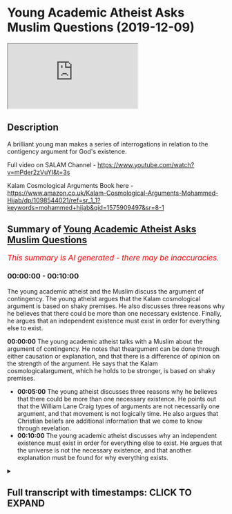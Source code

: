 # Young Academic Atheist Asks Muslim Questions (2019-12-09)

<iframe loading='lazy' src='https://www.youtube.com/embed/dFg443_BlQ8'></iframe>

## Description

A brilliant young man makes a series of interrogations in relation to the contigency argument for God's existence.

Full video on SALAM Channel - https://www.youtube.com/watch?v=mPder2zVuYI&t=3s

Kalam Cosmological Arguments Book here - https://www.amazon.co.uk/Kalam-Cosmological-Arguments-Mohammed-Hijab/dp/1098544021/ref=sr_1_1?keywords=mohammed+hijab&qid=1575909497&sr=8-1

## Summary of [Young Academic Atheist Asks Muslim Questions](https://www.youtube.com/watch?v=dFg443_BlQ8)


*<span style="color:red; font-size:125%">This summary is AI generated - there may be inaccuracies</span>. [](/)*

### <a onclick="modifyYTiframeseektime('0')">00:00:00</a> - <a onclick="modifyYTiframeseektime('600')">00:10:00</a>

The young academic atheist and the Muslim discuss the argument of contingency. The young atheist argues that the Kalam cosmological argument is based on shaky premises. He also discusses three reasons why he believes that there could be more than one necessary existence. Finally, he argues that an independent existence must exist in order for everything else to exist.

**<a onclick="modifyYTiframeseektime('0')">00:00:00</a>** The young academic atheist talks with a Muslim about the argument of contingency. He notes that theargument can be done through either causation or explanation, and that there is a difference of opinion on the strength of the argument. He says that the Kalam cosmologicalargument, which he holds to be stronger, is based on shaky premises.
* **<a onclick="modifyYTiframeseektime('300')">00:05:00</a>** The young atheist discusses three reasons why he believes that there could be more than one necessary existence. He points out that the William Lane Craig types of arguments are not necessarily one argument, and that movement is not logically time. He also argues that Christian beliefs are additional information that we come to know through revelation.
* **<a onclick="modifyYTiframeseektime('600')">00:10:00</a>** The young academic atheist discusses why an independent existence must exist in order for everything else to exist. He argues that the universe is not the necessary existence, and that another explanation must be found for why everything exists.

<details><summary><h2>Full transcript with timestamps: CLICK TO EXPAND</h2></summary>

<a onclick="modifyYTiframeseektime('8')">0:00:08</a> salamualikum' when I met you I better  
<a onclick="modifyYTiframeseektime('9')">0:00:09</a> care to pose this isn't dear friends  
<a onclick="modifyYTiframeseektime('11')">0:00:11</a> online EFT we have Jacob handsome man  
<a onclick="modifyYTiframeseektime('14')">0:00:14</a> charismatic his defense is impregnable  
<a onclick="modifyYTiframeseektime('18')">0:00:18</a> on my right we have a boy jockey so we  
<a onclick="modifyYTiframeseektime('24')">0:00:24</a> have my mini jab and Paulo Jacob Jacob  
<a onclick="modifyYTiframeseektime('26')">0:00:26</a> are smoking some couple of weeks ago  
<a onclick="modifyYTiframeseektime('27')">0:00:27</a> about contingency and he just wants to  
<a onclick="modifyYTiframeseektime('29')">0:00:29</a> ask me some questions I'm gonna be back  
<a onclick="modifyYTiframeseektime('36')">0:00:36</a> I'll give it to him I'll give it to him  
<a onclick="modifyYTiframeseektime('43')">0:00:43</a> so can you introduce yourself tell me  
<a onclick="modifyYTiframeseektime('46')">0:00:46</a> what who you are what you support what  
<a onclick="modifyYTiframeseektime('48')">0:00:48</a> your background is and why you wanted to  
<a onclick="modifyYTiframeseektime('50')">0:00:50</a> talk to me I've been wanting to meet a  
<a onclick="modifyYTiframeseektime('62')">0:01:02</a> little bit of a fan boy and I disagree  
<a onclick="modifyYTiframeseektime('65')">0:01:05</a> with pretty much everything he says but  
<a onclick="modifyYTiframeseektime('66')">0:01:06</a> in terms of a sort of intellectually  
<a onclick="modifyYTiframeseektime('68')">0:01:08</a> debating type fella he's a bit of a bit  
<a onclick="modifyYTiframeseektime('72')">0:01:12</a> of a hero of mine especially after  
<a onclick="modifyYTiframeseektime('73')">0:01:13</a> watching to be honest I don't fit cosmic  
<a onclick="modifyYTiframeseektime('75')">0:01:15</a> skeptic corazon in that the paper  
<a onclick="modifyYTiframeseektime('77')">0:01:17</a> reviews to be honest with general  
<a onclick="modifyYTiframeseektime('82')">0:01:22</a> non-believer libertarian nationalist  
<a onclick="modifyYTiframeseektime('85')">0:01:25</a> type as well but against against anyone  
<a onclick="modifyYTiframeseektime('92')">0:01:32</a> who's to support violence well i think i  
<a onclick="modifyYTiframeseektime('94')">0:01:34</a> find that i reconcile I love Tommy very  
<a onclick="modifyYTiframeseektime('97')">0:01:37</a> easily although he's a violent person  
<a onclick="modifyYTiframeseektime('98')">0:01:38</a> nothing yet he made some mistakes in his  
<a onclick="modifyYTiframeseektime('100')">0:01:40</a> past but I think he's a very good man I  
<a onclick="modifyYTiframeseektime('101')">0:01:41</a> think he's fighting for England as I do  
<a onclick="modifyYTiframeseektime('104')">0:01:44</a> for a lot of someone who's described me  
<a onclick="modifyYTiframeseektime('109')">0:01:49</a> as a hero and Tim Robinson is a urinal  
<a onclick="modifyYTiframeseektime('111')">0:01:51</a> is a very possible in very different  
<a onclick="modifyYTiframeseektime('114')">0:01:54</a> whoa all right so you said you read my  
<a onclick="modifyYTiframeseektime('117')">0:01:57</a> book  
<a onclick="modifyYTiframeseektime('117')">0:01:57</a> I wanna come inside so what kind of  
<a onclick="modifyYTiframeseektime('120')">0:02:00</a> we'll talk about Kalam cosmological  
<a onclick="modifyYTiframeseektime('122')">0:02:02</a> arguments well I'll make the kind of  
<a onclick="modifyYTiframeseektime('124')">0:02:04</a> what's referred to as the argument of  
<a onclick="modifyYTiframeseektime('126')">0:02:06</a> contingency yeah - yeah  
<a onclick="modifyYTiframeseektime('128')">0:02:08</a> what Leibniz is who kind of he's my main  
<a onclick="modifyYTiframeseektime('131')">0:02:11</a> proponent now yeah well Aristotle had  
<a onclick="modifyYTiframeseektime('134')">0:02:14</a> his own version right the Greeks had  
<a onclick="modifyYTiframeseektime('136')">0:02:16</a> their own version yet the Arabs and then  
<a onclick="modifyYTiframeseektime('138')">0:02:18</a> the Enlightenment all right so what were  
<a onclick="modifyYTiframeseektime('141')">0:02:21</a> your thoughts on the argument can you  
<a onclick="modifyYTiframeseektime('143')">0:02:23</a> summarize what you understand from okay  
<a onclick="modifyYTiframeseektime('145')">0:02:25</a> so as I understand it thank you it's  
<a onclick="modifyYTiframeseektime('147')">0:02:27</a> sort of it's basically Aquinas its Third  
<a onclick="modifyYTiframeseektime('149')">0:02:29</a> Way isn't it he's I think it's his third  
<a onclick="modifyYTiframeseektime('151')">0:02:31</a> way he says he he says I think yeah and  
<a onclick="modifyYTiframeseektime('153')">0:02:33</a> I'm glad that sort of adapted it from  
<a onclick="modifyYTiframeseektime('154')">0:02:34</a> him he says there are contingent things  
<a onclick="modifyYTiframeseektime('156')">0:02:36</a> or possible existences in this world and  
<a onclick="modifyYTiframeseektime('159')">0:02:39</a> obviously everything needs to have some  
<a onclick="modifyYTiframeseektime('162')">0:02:42</a> sort of cause otherwise it wouldn't be  
<a onclick="modifyYTiframeseektime('163')">0:02:43</a> contingent and this must be basically a  
<a onclick="modifyYTiframeseektime('166')">0:02:46</a> chain of causality terminating in a  
<a onclick="modifyYTiframeseektime('168')">0:02:48</a> necessary being and we the Christian or  
<a onclick="modifyYTiframeseektime('170')">0:02:50</a> the Muslim cause that being God correct  
<a onclick="modifyYTiframeseektime('173')">0:02:53</a> me nervous yes you're right some extent  
<a onclick="modifyYTiframeseektime('176')">0:02:56</a> there are two ways there's two ways of  
<a onclick="modifyYTiframeseektime('177')">0:02:57</a> doing contingency right one of them is  
<a onclick="modifyYTiframeseektime('181')">0:03:01</a> through causality and the other one is  
<a onclick="modifyYTiframeseektime('182')">0:03:02</a> through explanation that's traditionally  
<a onclick="modifyYTiframeseektime('185')">0:03:05</a> so in other words there the contingency  
<a onclick="modifyYTiframeseektime('187')">0:03:07</a> argument or what I think I think it is a  
<a onclick="modifyYTiframeseektime('191')">0:03:11</a> Kalam cosmological argument as well yeah  
<a onclick="modifyYTiframeseektime('193')">0:03:13</a> I disagree with that yeah there's a  
<a onclick="modifyYTiframeseektime('195')">0:03:15</a> difference of opinion on either way it  
<a onclick="modifyYTiframeseektime('198')">0:03:18</a> can either be done from close ality or  
<a onclick="modifyYTiframeseektime('200')">0:03:20</a> it can be done through a explanation it  
<a onclick="modifyYTiframeseektime('203')">0:03:23</a> doesn't need causation right but yeah  
<a onclick="modifyYTiframeseektime('206')">0:03:26</a> you could go through that way and say  
<a onclick="modifyYTiframeseektime('208')">0:03:28</a> okay well if you believe in there's an  
<a onclick="modifyYTiframeseektime('210')">0:03:30</a> effect  
<a onclick="modifyYTiframeseektime('211')">0:03:31</a> a priori as well as cosmologically like  
<a onclick="modifyYTiframeseektime('215')">0:03:35</a> in other words things in the  
<a onclick="modifyYTiframeseektime('217')">0:03:37</a> cosmological environment which are  
<a onclick="modifyYTiframeseektime('219')">0:03:39</a> affected by something have a course a  
<a onclick="modifyYTiframeseektime('222')">0:03:42</a> phenomena which has something that  
<a onclick="modifyYTiframeseektime('225')">0:03:45</a> brought rise to it which is the textbook  
<a onclick="modifyYTiframeseektime('228')">0:03:48</a> definition of the course hi basically  
<a onclick="modifyYTiframeseektime('233')">0:03:53</a> has a course that phenomena has a cause  
<a onclick="modifyYTiframeseektime('235')">0:03:55</a> if you believe in that a priori or if  
<a onclick="modifyYTiframeseektime('238')">0:03:58</a> you believe in that even from a  
<a onclick="modifyYTiframeseektime('239')">0:03:59</a> cosmological perspective you could argue  
<a onclick="modifyYTiframeseektime('241')">0:04:01</a> that well then they have to have a first  
<a onclick="modifyYTiframeseektime('244')">0:04:04</a> cause or whatever right but that's not  
<a onclick="modifyYTiframeseektime('246')">0:04:06</a> the only way of doing contingency so you  
<a onclick="modifyYTiframeseektime('248')">0:04:08</a> can do it through dependents as well  
<a onclick="modifyYTiframeseektime('252')">0:04:12</a> yeah yeah so what what do you think  
<a onclick="modifyYTiframeseektime('255')">0:04:15</a> about their argument about the  
<a onclick="modifyYTiframeseektime('257')">0:04:17</a> dependency one yeah yeah so I separate  
<a onclick="modifyYTiframeseektime('260')">0:04:20</a> that by the way from the clan the kalam  
<a onclick="modifyYTiframeseektime('262')">0:04:22</a> I hold to be the sort of traditional one  
<a onclick="modifyYTiframeseektime('263')">0:04:23</a> the Craig popularized the sort of you  
<a onclick="modifyYTiframeseektime('266')">0:04:26</a> whatever it begins to exist as cause  
<a onclick="modifyYTiframeseektime('268')">0:04:28</a> universe began to exist therefore  
<a onclick="modifyYTiframeseektime('269')">0:04:29</a> therefore God basically and then the  
<a onclick="modifyYTiframeseektime('271')">0:04:31</a> contingency one I think I think it's  
<a onclick="modifyYTiframeseektime('274')">0:04:34</a> stronger to be honest of you I mean the  
<a onclick="modifyYTiframeseektime('275')">0:04:35</a> Kalam really is on shaky ground on both  
<a onclick="modifyYTiframeseektime('278')">0:04:38</a> its premises but the contingency one is  
<a onclick="modifyYTiframeseektime('279')">0:04:39</a> more it's much more impressive because  
<a onclick="modifyYTiframeseektime('281')">0:04:41</a> at face value it does seem as if okay  
<a onclick="modifyYTiframeseektime('284')">0:04:44</a> you know an infinite regression seems  
<a onclick="modifyYTiframeseektime('286')">0:04:46</a> incompatible with everything that we  
<a onclick="modifyYTiframeseektime('288')">0:04:48</a> understand about the world and so it  
<a onclick="modifyYTiframeseektime('291')">0:04:51</a> sort of it seems very reasonable to say  
<a onclick="modifyYTiframeseektime('293')">0:04:53</a> yes this this must terminate somewhere  
<a onclick="modifyYTiframeseektime('295')">0:04:55</a> in necessity I think it's a bit of a  
<a onclick="modifyYTiframeseektime('298')">0:04:58</a> leap that they then call that God so  
<a onclick="modifyYTiframeseektime('300')">0:05:00</a> people like David Toombs said no why  
<a onclick="modifyYTiframeseektime('301')">0:05:01</a> can't it be I think I was using the  
<a onclick="modifyYTiframeseektime('303')">0:05:03</a> persona of Cleon theis he said like  
<a onclick="modifyYTiframeseektime('305')">0:05:05</a> although he said he says first to his  
<a onclick="modifyYTiframeseektime('309')">0:05:09</a> debate he says first first of all you  
<a onclick="modifyYTiframeseektime('312')">0:05:12</a> know you're assuming that there is  
<a onclick="modifyYTiframeseektime('313')">0:05:13</a> something necessary being a no hehe t he  
<a onclick="modifyYTiframeseektime('315')">0:05:15</a> doubts whether you can even use the term  
<a onclick="modifyYTiframeseektime('317')">0:05:17</a> necessary with us having any coherent  
<a onclick="modifyYTiframeseektime('319')">0:05:19</a> meaning and then he says okay suppose  
<a onclick="modifyYTiframeseektime('321')">0:05:21</a> suppose there is he says why can't this  
<a onclick="modifyYTiframeseektime('324')">0:05:24</a> just be the totality of the universe and  
<a onclick="modifyYTiframeseektime('326')">0:05:26</a> then so for me there's several issues  
<a onclick="modifyYTiframeseektime('328')">0:05:28</a> with it it says for one if there is  
<a onclick="modifyYTiframeseektime('330')">0:05:30</a> something necessary okay it could just  
<a onclick="modifyYTiframeseektime('332')">0:05:32</a> be the totality of all that exists I  
<a onclick="modifyYTiframeseektime('334')">0:05:34</a> realize there's problems with analyst  
<a onclick="modifyYTiframeseektime('335')">0:05:35</a> per implanted pattern argument you make  
<a onclick="modifyYTiframeseektime('337')">0:05:37</a> one could simply be that there that  
<a onclick="modifyYTiframeseektime('340')">0:05:40</a> there are just contingent things okay  
<a onclick="modifyYTiframeseektime('342')">0:05:42</a> and it doesn't seem like sort of logical  
<a onclick="modifyYTiframeseektime('345')">0:05:45</a> you know 100% that there must be  
<a onclick="modifyYTiframeseektime('346')">0:05:46</a> something necessary see well I say these  
<a onclick="modifyYTiframeseektime('351')">0:05:51</a> are the two main the other problem is  
<a onclick="modifyYTiframeseektime('352')">0:05:52</a> from an objective is going to be right  
<a onclick="modifyYTiframeseektime('354')">0:05:54</a> we might say you know necessary could is  
<a onclick="modifyYTiframeseektime('357')">0:05:57</a> anything that you you couldn't conceive  
<a onclick="modifyYTiframeseektime('360')">0:06:00</a> like you couldn't conceive otherwise  
<a onclick="modifyYTiframeseektime('362')">0:06:02</a> like some people say no the planet  
<a onclick="modifyYTiframeseektime('365')">0:06:05</a> Jupiter is actually necessary and you  
<a onclick="modifyYTiframeseektime('367')">0:06:07</a> might say are you can conceive of a  
<a onclick="modifyYTiframeseektime('369')">0:06:09</a> planet Jupiter not being there I can you  
<a onclick="modifyYTiframeseektime('371')">0:06:11</a> really is impossible to I'm not sure if  
<a onclick="modifyYTiframeseektime('374')">0:06:14</a> you can conceive of a universe in which  
<a onclick="modifyYTiframeseektime('375')">0:06:15</a> there are things that are not there  
<a onclick="modifyYTiframeseektime('377')">0:06:17</a> which leads me to believe maybe there  
<a onclick="modifyYTiframeseektime('379')">0:06:19</a> are more than one necessary existences  
<a onclick="modifyYTiframeseektime('382')">0:06:22</a> so that's about three arguments in one  
<a onclick="modifyYTiframeseektime('384')">0:06:24</a> all right so the first thing you  
<a onclick="modifyYTiframeseektime('386')">0:06:26</a> mentioned was that the first thing you  
<a onclick="modifyYTiframeseektime('388')">0:06:28</a> mentioned was the the William Lane Craig  
<a onclick="modifyYTiframeseektime('390')">0:06:30</a> types of modes both he wrote a book in  
<a onclick="modifyYTiframeseektime('392')">0:06:32</a> 79 called Kalam cosmological argument  
<a onclick="modifyYTiframeseektime('394')">0:06:34</a> why would he still Carolyn because words  
<a onclick="modifyYTiframeseektime('396')">0:06:36</a> go give us so with that the reason why I  
<a onclick="modifyYTiframeseektime('399')">0:06:39</a> called it that is to show that this is  
<a onclick="modifyYTiframeseektime('401')">0:06:41</a> not one argument right they wonder  
<a onclick="modifyYTiframeseektime('409')">0:06:49</a> William Lane Craig focuses on is the has  
<a onclick="modifyYTiframeseektime('412')">0:06:52</a> alien was but even as early in his most  
<a onclick="modifyYTiframeseektime('415')">0:06:55</a> famous book at horrific philosopher  
<a onclick="modifyYTiframeseektime('417')">0:06:57</a> which is the incoherence of the  
<a onclick="modifyYTiframeseektime('419')">0:06:59</a> philosophers good even he he postulates  
<a onclick="modifyYTiframeseektime('423')">0:07:03</a> more than one argument which is so he  
<a onclick="modifyYTiframeseektime('426')">0:07:06</a> makes an argument from movement which is  
<a onclick="modifyYTiframeseektime('427')">0:07:07</a> quite similar to you talking about - he  
<a onclick="modifyYTiframeseektime('431')">0:07:11</a> says look he says that  
<a onclick="modifyYTiframeseektime('433')">0:07:13</a> for example this is one of his other  
<a onclick="modifyYTiframeseektime('435')">0:07:15</a> because you talked about one of his  
<a onclick="modifyYTiframeseektime('436')">0:07:16</a> arguments he mentioned it someone of his  
<a onclick="modifyYTiframeseektime('437')">0:07:17</a> book he says everything that begins to  
<a onclick="modifyYTiframeseektime('439')">0:07:19</a> exist has a cause the universe began to  
<a onclick="modifyYTiframeseektime('441')">0:07:21</a> die l'm by the way the universe is not a  
<a onclick="modifyYTiframeseektime('444')">0:07:24</a> good translation of what the hell he  
<a onclick="modifyYTiframeseektime('445')">0:07:25</a> actually said he says the world hasn't  
<a onclick="modifyYTiframeseektime('447')">0:07:27</a> began to exist not the universe the  
<a onclick="modifyYTiframeseektime('450')">0:07:30</a> universe is a new term right so he says  
<a onclick="modifyYTiframeseektime('452')">0:07:32</a> Allah eylem  
<a onclick="modifyYTiframeseektime('453')">0:07:33</a> or the the world began to exist  
<a onclick="modifyYTiframeseektime('455')">0:07:35</a> therefore the world hasn't course right  
<a onclick="modifyYTiframeseektime('458')">0:07:38</a> so it William Lane Craig latched on to  
<a onclick="modifyYTiframeseektime('461')">0:07:41</a> this he makes all his make if you see  
<a onclick="modifyYTiframeseektime('463')">0:07:43</a> William Lane Craig argue that's he  
<a onclick="modifyYTiframeseektime('465')">0:07:45</a> that's like necessarily made that  
<a onclick="modifyYTiframeseektime('467')">0:07:47</a> argument and more than that argument so  
<a onclick="modifyYTiframeseektime('469')">0:07:49</a> for example he said look one of his  
<a onclick="modifyYTiframeseektime('471')">0:07:51</a> arguments I made which is also a  
<a onclick="modifyYTiframeseektime('472')">0:07:52</a> cosmological argument because a  
<a onclick="modifyYTiframeseektime('474')">0:07:54</a> cosmological argument is an argument  
<a onclick="modifyYTiframeseektime('475')">0:07:55</a> that makes reference to the cosmos  
<a onclick="modifyYTiframeseektime('478')">0:07:58</a> literally to the world around us he said  
<a onclick="modifyYTiframeseektime('481')">0:08:01</a> look he said that movement is really  
<a onclick="modifyYTiframeseektime('484')">0:08:04</a> what is its time and movement the time  
<a onclick="modifyYTiframeseektime('489')">0:08:09</a> has paid he says look he says that if  
<a onclick="modifyYTiframeseektime('492')">0:08:12</a> you believe in movement he made an  
<a onclick="modifyYTiframeseektime('494')">0:08:14</a> argument for movement the first mover  
<a onclick="modifyYTiframeseektime('495')">0:08:15</a> argument which is the same argument as I  
<a onclick="modifyYTiframeseektime('497')">0:08:17</a> started to say if you believe in time he  
<a onclick="modifyYTiframeseektime('499')">0:08:19</a> believed in movement so long as there is  
<a onclick="modifyYTiframeseektime('501')">0:08:21</a> time there is movement and if there is  
<a onclick="modifyYTiframeseektime('503')">0:08:23</a> and if and if there is movement there  
<a onclick="modifyYTiframeseektime('505')">0:08:25</a> must be a mover that's another argument  
<a onclick="modifyYTiframeseektime('507')">0:08:27</a> right so the argument i Rossella made  
<a onclick="modifyYTiframeseektime('509')">0:08:29</a> the argument has Allah made the argument  
<a onclick="modifyYTiframeseektime('512')">0:08:32</a> I V Sanders didn't reject the argument  
<a onclick="modifyYTiframeseektime('514')">0:08:34</a> what Abby said is not about that in his  
<a onclick="modifyYTiframeseektime('516')">0:08:36</a> book he said look he suggests if you eat  
<a onclick="modifyYTiframeseektime('519')">0:08:39</a> and this is a good point I'll be son I  
<a onclick="modifyYTiframeseektime('521')">0:08:41</a> said just because there's a first mover  
<a onclick="modifyYTiframeseektime('523')">0:08:43</a> it doesn't necessarily  
<a onclick="modifyYTiframeseektime('527')">0:08:47</a> is the cause of everything that exists  
<a onclick="modifyYTiframeseektime('528')">0:08:48</a> yes so you can believe in a DA stick  
<a onclick="modifyYTiframeseektime('531')">0:08:51</a> first mover yeah you can believe in the  
<a onclick="modifyYTiframeseektime('533')">0:08:53</a> Albert Einstein grab anyway the first  
<a onclick="modifyYTiframeseektime('535')">0:08:55</a> mover argument may it may give us  
<a onclick="modifyYTiframeseektime('538')">0:08:58</a> evidence that there were there was in  
<a onclick="modifyYTiframeseektime('540')">0:09:00</a> fact a first mover or an eternal mover  
<a onclick="modifyYTiframeseektime('542')">0:09:02</a> however it doesn't give us evidence that  
<a onclick="modifyYTiframeseektime('544')">0:09:04</a> that move has intelligence without that  
<a onclick="modifyYTiframeseektime('546')">0:09:06</a> mover is equivalent to make chart from  
<a onclick="modifyYTiframeseektime('547')">0:09:07</a> the isn't it absolutely yes now all of  
<a onclick="modifyYTiframeseektime('550')">0:09:10</a> the argument look I'll be frank with you  
<a onclick="modifyYTiframeseektime('551')">0:09:11</a> the maximum we can prove from a logical  
<a onclick="modifyYTiframeseektime('553')">0:09:13</a> perspective is deistic really  
<a onclick="modifyYTiframeseektime('556')">0:09:16</a> yeah if you put a look if you if you  
<a onclick="modifyYTiframeseektime('561')">0:09:21</a> define theism as a as a personal God  
<a onclick="modifyYTiframeseektime('564')">0:09:24</a> then you cut there's no real first  
<a onclick="modifyYTiframeseektime('567')">0:09:27</a> principles you can use to establish them  
<a onclick="modifyYTiframeseektime('569')">0:09:29</a> here's what we say we say as Muslims is  
<a onclick="modifyYTiframeseektime('571')">0:09:31</a> that our fundamental foundational  
<a onclick="modifyYTiframeseektime('573')">0:09:33</a> definition of God doesn't depend  
<a onclick="modifyYTiframeseektime('575')">0:09:35</a> necessarily on a personal God that's  
<a onclick="modifyYTiframeseektime('578')">0:09:38</a> additional information that we've got  
<a onclick="modifyYTiframeseektime('580')">0:09:40</a> Christian yeah  
<a onclick="modifyYTiframeseektime('582')">0:09:42</a> that's additional information that we  
<a onclick="modifyYTiframeseektime('584')">0:09:44</a> only come to know it's so facto through  
<a onclick="modifyYTiframeseektime('586')">0:09:46</a> revelation so look the necessary causes  
<a onclick="modifyYTiframeseektime('589')">0:09:49</a> this everything in the world is  
<a onclick="modifyYTiframeseektime('591')">0:09:51</a> dependent whether like this book is  
<a onclick="modifyYTiframeseektime('594')">0:09:54</a> dependent on the materials oh whatever  
<a onclick="modifyYTiframeseektime('596')">0:09:56</a> and it goes back and you can't have that  
<a onclick="modifyYTiframeseektime('599')">0:09:59</a> process not going back to something  
<a onclick="modifyYTiframeseektime('600')">0:10:00</a> which is necessary in other words  
<a onclick="modifyYTiframeseektime('602')">0:10:02</a> something which does not depend on  
<a onclick="modifyYTiframeseektime('604')">0:10:04</a> anything else simply simple as that so  
<a onclick="modifyYTiframeseektime('607')">0:10:07</a> you have to have an independent to have  
<a onclick="modifyYTiframeseektime('608')">0:10:08</a> all other dependent things if you want  
<a onclick="modifyYTiframeseektime('611')">0:10:11</a> to simplify the argument to the lowest  
<a onclick="modifyYTiframeseektime('612')">0:10:12</a> common multiple you have to have an  
<a onclick="modifyYTiframeseektime('614')">0:10:14</a> independent to have all other  
<a onclick="modifyYTiframeseektime('616')">0:10:16</a> dependencies what are the attributes of  
<a onclick="modifyYTiframeseektime('619')">0:10:19</a> that independent that independent must  
<a onclick="modifyYTiframeseektime('621')">0:10:21</a> be eternal because it couldn't be  
<a onclick="modifyYTiframeseektime('623')">0:10:23</a> conceived of any other way at any other  
<a onclick="modifyYTiframeseektime('625')">0:10:25</a> time so it has to be like that forever  
<a onclick="modifyYTiframeseektime('627')">0:10:27</a> in the past put a pre-eternal and  
<a onclick="modifyYTiframeseektime('630')">0:10:30</a> post-eternal it has to be necessary in  
<a onclick="modifyYTiframeseektime('632')">0:10:32</a> the fact that it can't be conceived of  
<a onclick="modifyYTiframeseektime('634')">0:10:34</a> any other way and it has to be this has  
<a onclick="modifyYTiframeseektime('638')">0:10:38</a> to be the reason for everything else  
<a onclick="modifyYTiframeseektime('639')">0:10:39</a> that exists the ultimate reason so your  
<a onclick="modifyYTiframeseektime('642')">0:10:42</a> objection that you mentioned about the  
<a onclick="modifyYTiframeseektime('644')">0:10:44</a> universe being the universe it's not  
<a onclick="modifyYTiframeseektime('645')">0:10:45</a> actually an objection because all you're  
<a onclick="modifyYTiframeseektime('647')">0:10:47</a> doing is you're saying that I believe in  
<a onclick="modifyYTiframeseektime('649')">0:10:49</a> an unnecessary since Canon can be can  
<a onclick="modifyYTiframeseektime('652')">0:10:52</a> exist what that necessary existence  
<a onclick="modifyYTiframeseektime('654')">0:10:54</a> could be the universe  
<a onclick="modifyYTiframeseektime('656')">0:10:56</a> so someone could say okay well so you  
<a onclick="modifyYTiframeseektime('658')">0:10:58</a> agree with the premise of the argument  
<a onclick="modifyYTiframeseektime('659')">0:10:59</a> that you just agree with the nature of  
<a onclick="modifyYTiframeseektime('661')">0:11:01</a> the necessary existence  
<a onclick="modifyYTiframeseektime('663')">0:11:03</a> so really the postulation which is what  
<a onclick="modifyYTiframeseektime('665')">0:11:05</a> Bertrand Russell kind of alluded to  
<a onclick="modifyYTiframeseektime('667')">0:11:07</a> himself and others as well that you know  
<a onclick="modifyYTiframeseektime('669')">0:11:09</a> the universes is the necessary existence  
<a onclick="modifyYTiframeseektime('671')">0:11:11</a> is not I think it comes from yes because  
<a onclick="modifyYTiframeseektime('675')">0:11:15</a> he came before but you the point is that  
<a onclick="modifyYTiframeseektime('677')">0:11:17</a> if you say that it's not a rejection of  
<a onclick="modifyYTiframeseektime('679')">0:11:19</a> the argument then you see the point so  
<a onclick="modifyYTiframeseektime('682')">0:11:22</a> you accept the argument but you just  
<a onclick="modifyYTiframeseektime('684')">0:11:24</a> have a different nature you have a  
<a onclick="modifyYTiframeseektime('685')">0:11:25</a> different understanding of what could be  
<a onclick="modifyYTiframeseektime('687')">0:11:27</a> right yes I wouldn't use the word go out  
<a onclick="modifyYTiframeseektime('691')">0:11:31</a> the necessary so at this point that's  
<a onclick="modifyYTiframeseektime('695')">0:11:35</a> not a rejection it's not it's not an  
<a onclick="modifyYTiframeseektime('697')">0:11:37</a> objection to the argument or a rejection  
<a onclick="modifyYTiframeseektime('699')">0:11:39</a> of the ugh yeah you agree the argument  
<a onclick="modifyYTiframeseektime('701')">0:11:41</a> but it's okay it could be the universe  
<a onclick="modifyYTiframeseektime('702')">0:11:42</a> oh no problem so now we won't rule the  
<a onclick="modifyYTiframeseektime('704')">0:11:44</a> universe out but for now we'll explain  
<a onclick="modifyYTiframeseektime('706')">0:11:46</a> why it won't be the universe in a second  
<a onclick="modifyYTiframeseektime('708')">0:11:48</a> right but for now but let's agree that  
<a onclick="modifyYTiframeseektime('710')">0:11:50</a> first of all you accept that there must  
<a onclick="modifyYTiframeseektime('712')">0:11:52</a> be a necessary existence  
</details>